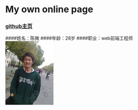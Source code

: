 # My own online page
### [github主页](https://cw-job.github.io/ "cw-job.github.io")
####姓名：陈微
####年龄：28岁
####职业：web前端工程师
![我的照片](old/images/my.jpg "my pic")
